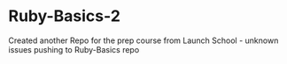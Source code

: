 # Ruby-Basics-2
Created another Repo for the prep course from Launch School - unknown issues pushing to Ruby-Basics repo

